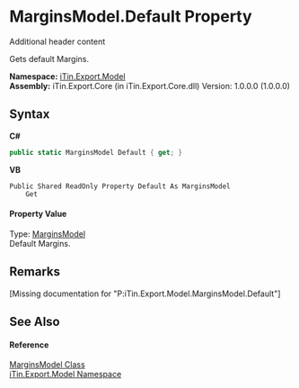 # MarginsModel.Default Property 
Additional header content 

Gets default Margins.

**Namespace:**&nbsp;<a href="N_iTin_Export_Model">iTin.Export.Model</a><br />**Assembly:**&nbsp;iTin.Export.Core (in iTin.Export.Core.dll) Version: 1.0.0.0 (1.0.0.0)

## Syntax

**C#**<br />
``` C#
public static MarginsModel Default { get; }
```

**VB**<br />
``` VB
Public Shared ReadOnly Property Default As MarginsModel
	Get
```


#### Property Value
Type: <a href="T_iTin_Export_Model_MarginsModel">MarginsModel</a><br />Default Margins.

## Remarks
\[Missing <remarks> documentation for "P:iTin.Export.Model.MarginsModel.Default"\]

## See Also


#### Reference
<a href="T_iTin_Export_Model_MarginsModel">MarginsModel Class</a><br /><a href="N_iTin_Export_Model">iTin.Export.Model Namespace</a><br />